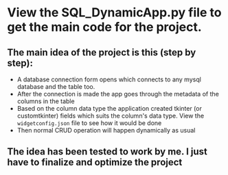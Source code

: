 # View the SQL_DynamicApp.py file to get the main code for the project.
## The main idea of the project is this (step by step):
- A database connection form opens which connects to any mysql database and the table too.
- After the connection is made the app goes through the metadata of the columns in the table
- Based on the column data type the application created tkinter (or customtkinter) fields which suits the column's data type. View the `widgetconfig.json` file to see how it would be done
- Then normal CRUD operation will happen dynamically as usual

## The idea has been tested to work by me. I just have to finalize and optimize the project
